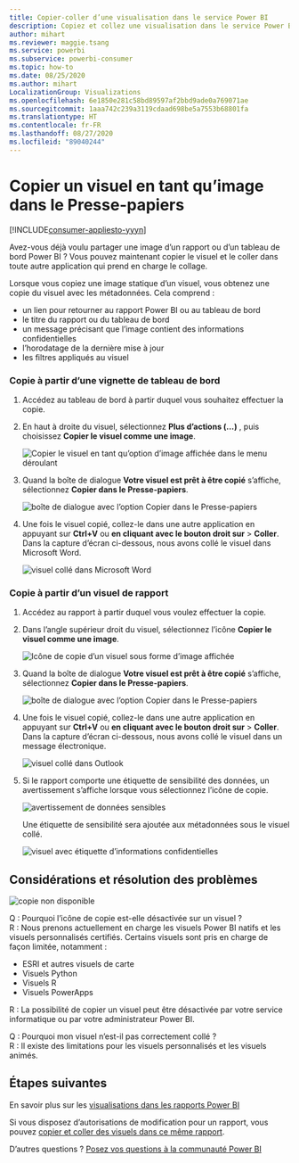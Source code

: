 ```yaml
---
title: Copier-coller d’une visualisation dans le service Power BI
description: Copiez et collez une visualisation dans le service Power BI.
author: mihart
ms.reviewer: maggie.tsang
ms.service: powerbi
ms.subservice: powerbi-consumer
ms.topic: how-to
ms.date: 08/25/2020
ms.author: mihart
LocalizationGroup: Visualizations
ms.openlocfilehash: 6e1850e281c58bd89597af2bbd9ade0a769071ae
ms.sourcegitcommit: 1aaa742c239a3119cdaad698be5a7553b68801fa
ms.translationtype: HT
ms.contentlocale: fr-FR
ms.lasthandoff: 08/27/2020
ms.locfileid: "89040244"
---
```

# <a name="copy-a-visual-as-an-image-to-your-clipboard"></a>Copier un visuel en tant qu’image dans le Presse-papiers

[!INCLUDE[consumer-appliesto-yyyn](../includes/consumer-appliesto-yyyn.md)]

Avez-vous déjà voulu partager une image d’un rapport ou d’un tableau de bord Power BI ? Vous pouvez maintenant copier le visuel et le coller dans toute autre application qui prend en charge le collage. 

Lorsque vous copiez une image statique d’un visuel, vous obtenez une copie du visuel avec les métadonnées. Cela comprend :
* un lien pour retourner au rapport Power BI ou au tableau de bord
* le titre du rapport ou du tableau de bord
* un message précisant que l’image contient des informations confidentielles
* l’horodatage de la dernière mise à jour
* les filtres appliqués au visuel

### <a name="copy-from-a-dashboard-tile"></a>Copie à partir d’une vignette de tableau de bord

1. Accédez au tableau de bord à partir duquel vous souhaitez effectuer la copie.

2. En haut à droite du visuel, sélectionnez **Plus d’actions (…)** , puis choisissez **Copier le visuel comme une image**. 

    ![Copier le visuel en tant qu’option d’image affichée dans le menu déroulant](media/end-user-copy-paste/power-bi-copy-dashboard.png)

3. Quand la boîte de dialogue **Votre visuel est prêt à être copié** s’affiche, sélectionnez **Copier dans le Presse-papiers**.

    ![boîte de dialogue avec l’option Copier dans le Presse-papiers](media//end-user-copy-paste/power-bi-copied.png)

4. Une fois le visuel copié, collez-le dans une autre application en appuyant sur **Ctrl+V** ou **en cliquant avec le bouton droit sur** > **Coller**. Dans la capture d’écran ci-dessous, nous avons collé le visuel dans Microsoft Word. 

    ![visuel collé dans Microsoft Word](media//end-user-copy-paste/power-bi-paste-word.png)

### <a name="copy-from-a-report-visual"></a>Copie à partir d’un visuel de rapport 

1. Accédez au rapport à partir duquel vous voulez effectuer la copie.

2. Dans l’angle supérieur droit du visuel, sélectionnez l’icône **Copier le visuel comme une image**. 

    ![Icône de copie d’un visuel sous forme d’image affichée](media/end-user-copy-paste/power-bi-copy-icon.png)

3. Quand la boîte de dialogue **Votre visuel est prêt à être copié** s’affiche, sélectionnez **Copier dans le Presse-papiers**.

    ![boîte de dialogue avec l’option Copier dans le Presse-papiers](media//end-user-copy-paste/power-bi-copied.png)


4. Une fois le visuel copié, collez-le dans une autre application en appuyant sur **Ctrl+V** ou **en cliquant avec le bouton droit sur** > **Coller**. Dans la capture d’écran ci-dessous, nous avons collé le visuel dans un message électronique.

    ![visuel collé dans Outlook](media//end-user-copy-paste/power-bi-copy-email.png)

5. Si le rapport comporte une étiquette de sensibilité des données, un avertissement s’affiche lorsque vous sélectionnez l’icône de copie.  

    ![avertissement de données sensibles](media//end-user-copy-paste/power-bi-sensitive.png)

    Une étiquette de sensibilité sera ajoutée aux métadonnées sous le visuel collé. 

    ![visuel avec étiquette d’informations confidentielles](media//end-user-copy-paste/power-bi-confidential.png)



## <a name="considerations-and-troubleshooting"></a>Considérations et résolution des problèmes

   ![copie non disponible](media//end-user-copy-paste/power-bi-copy-grey.png)


Q : Pourquoi l’icône de copie est-elle désactivée sur un visuel ?    
R : Nous prenons actuellement en charge les visuels Power BI natifs et les visuels personnalisés certifiés. Certains visuels sont pris en charge de façon limitée, notamment : 
- ESRI et autres visuels de carte 
- Visuels Python 
- Visuels R 
- Visuels PowerApps   

R : La possibilité de copier un visuel peut être désactivée par votre service informatique ou par votre administrateur Power BI.


Q : Pourquoi mon visuel n’est-il pas correctement collé ?    
R : Il existe des limitations pour les visuels personnalisés et les visuels animés. 



## <a name="next-steps"></a>Étapes suivantes
En savoir plus sur les [visualisations dans les rapports Power BI](end-user-visual-type.md)

Si vous disposez d’autorisations de modification pour un rapport, vous pouvez [copier et coller des visuels dans ce même rapport](../visuals/power-bi-visualization-copy-paste.md). 

D’autres questions ? [Posez vos questions à la communauté Power BI](https://community.powerbi.com/)

